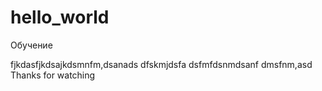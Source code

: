 # hello_world
Обучение

fjkdasfjkdsajkdsmnfm,dsanads dfskmjdsfa dsfmfdsnmdsanf dmsfnm,asd
Thanks for watching
